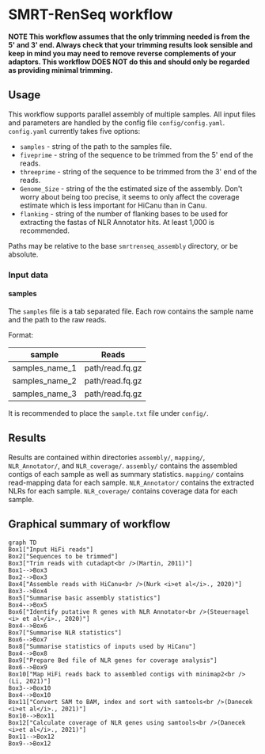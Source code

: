 # SMRT-RenSeq workflow

**NOTE This workflow assumes that the only trimming needed is from the 5' and 3' end. Always check that your trimming results look sensible and keep in mind you may need to remove reverse complements of your adaptors.
This workflow DOES NOT do this and should only be regarded as providing minimal trimming.**

## Usage

This workflow supports parallel assembly of multiple samples.
All input files and parameters are handled by the config file `config/config.yaml`.
`config.yaml` currently takes five options:

*   `samples` - string of the path to the samples file.
*   `fiveprime` - string of the sequence to be trimmed from the 5' end of the reads.
*   `threeprime` - string of the sequence to be trimmed from the 3' end of the reads.
*   `Genome_Size` - string of the the estimated size of the assembly.
Don't worry about being too precise, it seems to only affect the coverage estimate which is less important for HiCanu than in Canu.
*   `flanking` - string of the number of flanking bases to be used for extracting the fastas of NLR Annotator hits.
At least 1,000 is recommended.

Paths may be relative to the base `smrtrenseq_assembly` directory, or be absolute.

### Input data

#### samples

The `samples` file is a tab separated file.
Each row contains the sample name and the path to the raw reads.

Format:

| sample | Reads |
| --- | --- |
| samples_name_1 | path/read.fq.gz |
| samples_name_2 | path/read.fq.gz |
| samples_name_3 | path/read.fq.gz |

It is recommended to place the `sample.txt` file under `config/`.

## Results

Results are contained within directories `assembly/`, `mapping/`, `NLR_Annotator/`, and `NLR_coverage/`.
`assembly/` contains the assembled contigs of each sample as well as summary statistics.
`mapping/` contains read-mapping data for each sample.
`NLR_Annotator/` contains the extracted NLRs for each sample.
`NLR_coverage/` contains coverage data for each sample.

## Graphical summary of workflow

```mermaid
graph TD
Box1["Input HiFi reads"]
Box2["Sequences to be trimmed"]
Box3["Trim reads with cutadapt<br />(Martin, 2011)"]
Box1-->Box3
Box2-->Box3
Box4["Assemble reads with HiCanu<br />(Nurk <i>et al</i>., 2020)"]
Box3-->Box4
Box5["Summarise basic assembly statistics"]
Box4-->Box5
Box6["Identify putative R genes with NLR Annotator<br />(Steuernagel <i> et al</i>., 2020)"]
Box4-->Box6
Box7["Summarise NLR statistics"]
Box6-->Box7
Box8["Summarise statistics of inputs used by HiCanu"]
Box4-->Box8
Box9["Prepare Bed file of NLR genes for coverage analysis"]
Box6-->Box9
Box10["Map HiFi reads back to assembled contigs with minimap2<br />(Li, 2021)"]
Box3-->Box10
Box4-->Box10
Box11["Convert SAM to BAM, index and sort with samtools<br />(Danecek <i>et al</i>., 2021)"]
Box10-->Box11
Box12["Calculate coverage of NLR genes using samtools<br />(Danecek <i>et al</i>., 2021)"]
Box11-->Box12
Box9-->Box12
```
